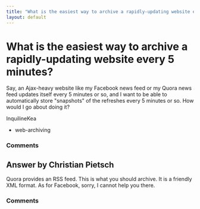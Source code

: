 ```yaml
---
title: "What is the easiest way to archive a rapidly-updating website every 5 minutes?"
layout: default
---
```

What is the easiest way to archive a rapidly-updating website every 5 minutes?
=====================
Say, an Ajax-heavy website like my Facebook news feed or my Quora news
feed updates itself every 5 minutes or so, and I want to be able to
automatically store "snapshots" of the refreshes every 5 minutes or so.
How would I go about doing it?

InquilineKea

<ul class="tags"><li class="tag">web-archiving</li></ul>

### Comments ###


Answer by Christian Pietsch
----------------
Quora provides an RSS feed. This is what you should archive. It is a
friendly XML format. As for Facebook, sorry, I cannot help you there.

### Comments ###

